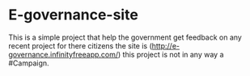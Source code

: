 # E-governance-site
This is a simple project that help the government get feedback on any recent project for there citizens the site is (http://e-governance.infinityfreeapp.com/)
this project is not in any way a #Campaign.
